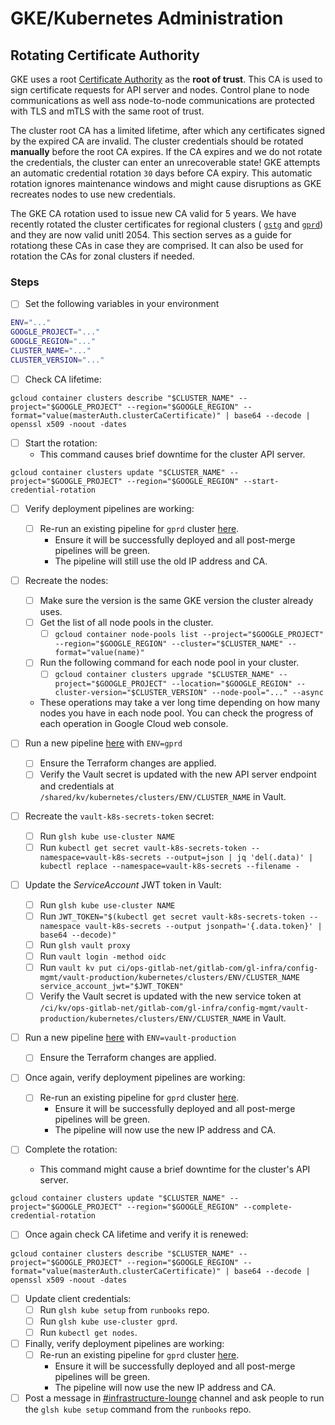 # GKE/Kubernetes Administration

## Rotating Certificate Authority

GKE uses a root [Certificate Authority](https://kubernetes.io/docs/tasks/tls/managing-tls-in-a-cluster/) as  the **root of trust**.
This CA is used to sign certificate requests for API server and nodes.
Control plane to node communications as well ass node-to-node communications are protected with TLS and mTLS with the same root of trust.

The cluster root CA has a limited lifetime, after which any certificates signed by the expired CA are invalid.
The cluster credentials should be rotated **manually** before the root CA expires.
If the CA expires and we do not rotate the credentials, the cluster can enter an unrecoverable state!
GKE attempts an automatic credential rotation `30` days before CA expiry.
This automatic rotation ignores maintenance windows and might cause disruptions as GKE recreates nodes to use new credentials.

The GKE CA rotation used to issue new CA valid for 5 years.
We have recently rotated the cluster certificates for regional clusters (
[`gstg`](https://gitlab.com/gitlab-com/gl-infra/production/-/issues/17946) and
[`gprd`](https://gitlab.com/gitlab-com/gl-infra/production/-/issues/17947)) and they are now valid unitl 2054.
This section serves as a guide for rotationg these CAs in case they are comprised.
It can also be used for rotation the CAs for zonal clusters if needed.

### Steps

- [ ] Set the following variables in your environment

```bash
ENV="..."
GOOGLE_PROJECT="..."
GOOGLE_REGION="..."
CLUSTER_NAME="..."
CLUSTER_VERSION="..."
```

- [ ] Check CA lifetime:

```
gcloud container clusters describe "$CLUSTER_NAME" --project="$GOOGLE_PROJECT" --region="$GOOGLE_REGION" --format="value(masterAuth.clusterCaCertificate)" | base64 --decode | openssl x509 -noout -dates
```

- [ ] Start the rotation:
  - This command causes brief downtime for the cluster API server.

```
gcloud container clusters update "$CLUSTER_NAME" --project="$GOOGLE_PROJECT" --region="$GOOGLE_REGION" --start-credential-rotation
```

- [ ] Verify deployment pipelines are working:
  - [ ] Re-run an existing pipeline for `gprd` cluster [here](https://ops.gitlab.net/gitlab-com/gl-infra/k8s-workloads/gitlab-helmfiles/-/pipelines).
    - Ensure it will be successfully deployed and all post-merge pipelines will be green.
    - The pipeline will still use the old IP address and CA.

- [ ] Recreate the nodes:
  - [ ] Make sure the version is the same GKE version the cluster already uses.
  - [ ] Get the list of all node pools in the cluster.
    - [ ] `gcloud container node-pools list --project="$GOOGLE_PROJECT" --region="$GOOGLE_REGION" --cluster="$CLUSTER_NAME" --format="value(name)"`
  - [ ] Run the following command for each node pool in your cluster.
    - [ ] `gcloud container clusters upgrade "$CLUSTER_NAME" --project="$GOOGLE_PROJECT" --location="$GOOGLE_REGION" --cluster-version="$CLUSTER_VERSION" --node-pool="..." --async`
  - These operations may take a ver long time depending on how many nodes you have in each node pool.
    You can check the progress of each operation in Google Cloud web console.

- [ ] Run a new pipeline [here](https://ops.gitlab.net/gitlab-com/gl-infra/config-mgmt/-/pipelines) with `ENV=gprd`
  - [ ] Ensure the Terraform changes are applied.
  - [ ] Verify the Vault secret is updated with the new API server endpoint and credentials at
        `/shared/kv/kubernetes/clusters/ENV/CLUSTER_NAME` in Vault.

- [ ] Recreate the `vault-k8s-secrets-token` secret:
  - [ ] Run `glsh kube use-cluster NAME`
  - [ ] Run `kubectl get secret vault-k8s-secrets-token --namespace=vault-k8s-secrets --output=json | jq 'del(.data)' | kubectl replace --namespace=vault-k8s-secrets --filename -`

- [ ] Update the *ServiceAccount* JWT token in Vault:
  - [ ] Run `glsh kube use-cluster NAME`
  - [ ] Run `JWT_TOKEN="$(kubectl get secret vault-k8s-secrets-token --namespace vault-k8s-secrets --output jsonpath='{.data.token}' | base64 --decode)"`
  - [ ] Run `glsh vault proxy`
  - [ ] Run `vault login -method oidc`
  - [ ] Run `vault kv put ci/ops-gitlab-net/gitlab-com/gl-infra/config-mgmt/vault-production/kubernetes/clusters/ENV/CLUSTER_NAME service_account_jwt="$JWT_TOKEN"`
  - [ ] Verify the Vault secret is updated with the new service token at
        `/ci/kv/ops-gitlab-net/gitlab-com/gl-infra/config-mgmt/vault-production/kubernetes/clusters/ENV/CLUSTER_NAME` in Vault.

- [ ] Run a new pipeline [here](https://ops.gitlab.net/gitlab-com/gl-infra/config-mgmt/-/pipelines) with `ENV=vault-production`
  - [ ] Ensure the Terraform changes are applied.

- [ ] Once again, verify deployment pipelines are working:
  - [ ] Re-run an existing pipeline for `gprd` cluster [here](https://ops.gitlab.net/gitlab-com/gl-infra/k8s-workloads/gitlab-helmfiles/-/pipelines).
    - Ensure it will be successfully deployed and all post-merge pipelines will be green.
    - The pipeline will now use the new IP address and CA.

- [ ] Complete the rotation:
  - This command might cause a brief downtime for the cluster's API server.

```
gcloud container clusters update "$CLUSTER_NAME" --project="$GOOGLE_PROJECT" --region="$GOOGLE_REGION" --complete-credential-rotation
```

- [ ] Once again check CA lifetime and verify it is renewed:

```
gcloud container clusters describe "$CLUSTER_NAME" --project="$GOOGLE_PROJECT" --region="$GOOGLE_REGION" --format="value(masterAuth.clusterCaCertificate)" | base64 --decode | openssl x509 -noout -dates
```

- [ ] Update client credentials:
  - [ ] Run `glsh kube setup` from `runbooks` repo.
  - [ ] Run `glsh kube use-cluster gprd`.
  - [ ] Run `kubectl get nodes`.

- [ ] Finally, verify deployment pipelines are working:
  - [ ] Re-run an existing pipeline for `gprd` cluster [here](https://ops.gitlab.net/gitlab-com/gl-infra/k8s-workloads/gitlab-helmfiles/-/pipelines).
    - Ensure it will be successfully deployed and all post-merge pipelines will be green.
    - The pipeline will now use the new IP address and CA.

- [ ] Post a message in [#infrastructure-lounge](https://gitlab.enterprise.slack.com/archives/CB3LSMEJV) channel and
      ask people to run the `glsh kube setup` command from the `runbooks` repo.

